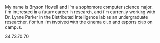 My name is Bryson Howell and I'm a sophomore computer science major. I'm interested in a future career in research, and I'm currently working with Dr. Lynne Parker in the Distributed Intelligence lab as an undergraduate researcher. For fun I'm involved with the cinema club and esports club on campus.

34.73.70.70

